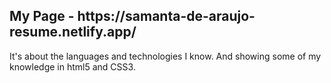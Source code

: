 <h2> My Page - https://samanta-de-araujo-resume.netlify.app/</h2>
<p>It's about the languages and technologies I know. And showing some of my knowledge in html5 and CSS3.</p>
<img scr="https://samanta-de-araujo-resume.netlify.app/images/samanta-de-araujo-resume-netlify-app-.jpg"/>
